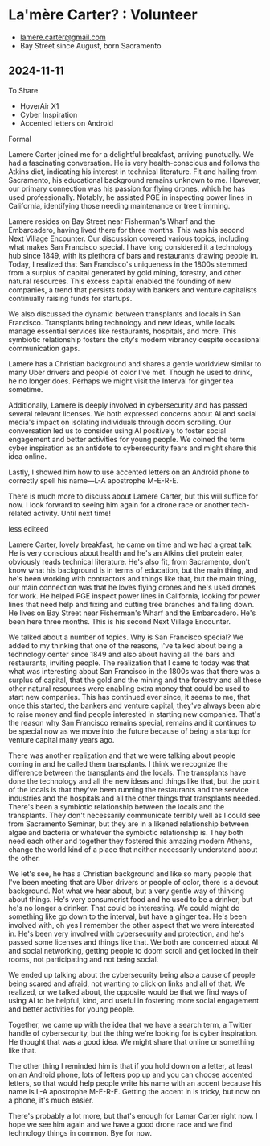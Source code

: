 # La'mère Carter? : Volunteer

* lamere.carter@gmail.com
* Bay Street since August, born Sacramento



## 2024-11-11

To Share

* HoverAir X1
* Cyber Inspiration
* Accented letters on Android


Formal

Lamere Carter joined me for a delightful breakfast, arriving punctually. We had a fascinating conversation. He is very health-conscious and follows the Atkins diet, indicating his interest in technical literature. Fit and hailing from Sacramento, his educational background remains unknown to me. However, our primary connection was his passion for flying drones, which he has used professionally. Notably, he assisted PGE in inspecting power lines in California, identifying those needing maintenance or tree trimming.

Lamere resides on Bay Street near Fisherman's Wharf and the Embarcadero, having lived there for three months. This was his second Next Village Encounter. Our discussion covered various topics, including what makes San Francisco special. I have long considered it a technology hub since 1849, with its plethora of bars and restaurants drawing people in. Today, I realized that San Francisco's uniqueness in the 1800s stemmed from a surplus of capital generated by gold mining, forestry, and other natural resources. This excess capital enabled the founding of new companies, a trend that persists today with bankers and venture capitalists continually raising funds for startups.

We also discussed the dynamic between transplants and locals in San Francisco. Transplants bring technology and new ideas, while locals manage essential services like restaurants, hospitals, and more. This symbiotic relationship fosters the city's modern vibrancy despite occasional communication gaps.

Lamere has a Christian background and shares a gentle worldview similar to many Uber drivers and people of color I've met. Though he used to drink, he no longer does. Perhaps we might visit the Interval for ginger tea sometime.

Additionally, Lamere is deeply involved in cybersecurity and has passed several relevant licenses. We both expressed concerns about AI and social media's impact on isolating individuals through doom scrolling. Our conversation led us to consider using AI positively to foster social engagement and better activities for young people. We coined the term cyber inspiration as an antidote to cybersecurity fears and might share this idea online.

Lastly, I showed him how to use accented letters on an Android phone to correctly spell his name—L-A apostrophe M-E-R-E.

There is much more to discuss about Lamere Carter, but this will suffice for now. I look forward to seeing him again for a drone race or another tech-related activity. Until next time!

less editeed

Lamere Carter, lovely breakfast, he came on time and we had a great talk. He is very conscious about health and he's an Atkins diet protein eater, obviously reads technical literature. He's also fit, from Sacramento, don't know what his background is in terms of education, but the main thing, and he's been working with contractors and things like that, but the main thing, our main connection was that he loves flying drones and he's used drones for work. He helped PGE inspect power lines in California, looking for power lines that need help and fixing and cutting tree branches and falling down. He lives on Bay Street near Fisherman's Wharf and the Embarcadero. He's been here three months. This is his second Next Village Encounter.

We talked about a number of topics. Why is San Francisco special? We added to my thinking that one of the reasons, I've talked about being a technology center since 1849 and also about having all the bars and restaurants, inviting people. The realization that I came to today was that what was interesting about San Francisco in the 1800s was that there was a surplus of capital, that the gold and the mining and the forestry and all these other natural resources were enabling extra money that could be used to start new companies. This has continued ever since, it seems to me, that once this started, the bankers and venture capital, they've always been able to raise money and find people interested in starting new companies. That's the reason why San Francisco remains special, remains and it continues to be special now as we move into the future because of being a startup for venture capital many years ago.

There was another realization and that we were talking about people coming in and he called them transplants. I think we recognize the difference between the transplants and the locals. The transplants have done the technology and all the new ideas and things like that, but the point of the locals is that they've been running the restaurants and the service industries and the hospitals and all the other things that transplants needed. There's been a symbiotic relationship between the locals and the transplants. They don't necessarily communicate terribly well as I could see from Sacramento Seminar, but they are in a likened relationship between algae and bacteria or whatever the symbiotic relationship is. They both need each other and together they fostered this amazing modern Athens, change the world kind of a place that neither necessarily understand about the other.

We let's see, he has a Christian background and like so many people that I've been meeting that are Uber drivers or people of color, there is a devout background. Not what we hear about, but a very gentle way of thinking about things. He's very consumerist food and he used to be a drinker, but he's no longer a drinker. That could be interesting. We could might do something like go down to the interval, but have a ginger tea. He's been involved with, oh yes
I remember the other aspect that we were interested in. He's been very involved with cybersecurity and protection, and he's passed some licenses and things like that. We both are concerned about AI and social networking, getting people to doom scroll and get locked in their rooms, not participating and not being social.

We ended up talking about the cybersecurity being also a cause of people being scared and afraid, not wanting to click on links and all of that. We realized, or we talked about, the opposite would be that we find ways of using AI to be helpful, kind, and useful in fostering more social engagement and better activities for young people.

Together, we came up with the idea that we have a search term, a Twitter handle of cybersecurity, but the thing we're looking for is cyber inspiration. He thought that was a good idea. We might share that online or something like that.

The other thing I reminded him is that if you hold down on a letter, at least on an Android phone, lots of letters pop up and you can choose accented letters, so that would help people write his name with an accent because his name is L-A apostrophe M-E-R-E. Getting the accent in is tricky, but now on a phone, it's much easier.

There's probably a lot more, but that's enough for Lamar Carter right now. I hope we see him again and we have a good drone race and we find technology things in common. Bye for now.
